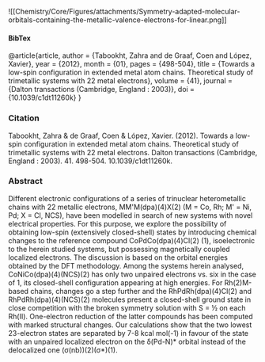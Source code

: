 
![[Chemistry/Core/Figures/attachments/Symmetry-adapted-molecular-orbitals-containing-the-metallic-valence-electrons-for-linear.png]]

#### BibTex

@article{article,
author = {Tabookht, Zahra and de Graaf, Coen and López, Xavier},
year = {2012},
month = {01},
pages = {498-504},
title = {Towards a low-spin configuration in extended metal atom chains. Theoretical study of trimetallic systems with 22 metal electrons},
volume = {41},
journal = {Dalton transactions (Cambridge, England : 2003)},
doi = {10.1039/c1dt11260k}
}

### Citation

Tabookht, Zahra & de Graaf, Coen & López, Xavier. (2012). Towards a low-spin configuration in extended metal atom chains. Theoretical study of trimetallic systems with 22 metal electrons. Dalton transactions (Cambridge, England : 2003). 41. 498-504. 10.1039/c1dt11260k. 

### Abstract

Different electronic configurations of a series of trinuclear heterometallic chains with 22 metallic electrons, MM'M(dpa)(4)X(2) (M = Co, Rh; M' = Ni, Pd; X = Cl, NCS), have been modelled in search of new systems with novel electrical properties. For this purpose, we explore the possibility of obtaining low-spin (extensively closed-shell) states by introducing chemical changes to the reference compound CoPdCo(dpa)(4)Cl(2) (1), isoelectronic to the herein studied systems, but possessing magnetically coupled localized electrons. The discussion is based on the orbital energies obtained by the DFT methodology. Among the systems herein analysed, CoNiCo(dpa)(4)(NCS)(2) has only two unpaired electrons vs. six in the case of 1, its closed-shell configuration appearing at high energies. For Rh(2)M-based chains, changes go a step further and the RhPdRh(dpa)(4)Cl(2) and RhPdRh(dpa)(4)(NCS)(2) molecules present a closed-shell ground state in close competition with the broken symmetry solution with S = ½ on each Rh(II). One-electron reduction of the latter compounds has been computed with marked structural changes. Our calculations show that the two lowest 23-electron states are separated by 7-8 kcal mol(-1) in favour of the state with an unpaired localized electron on the δ(Pd-N)* orbital instead of the delocalized one (σ(nb))(2)(σ*)(1).